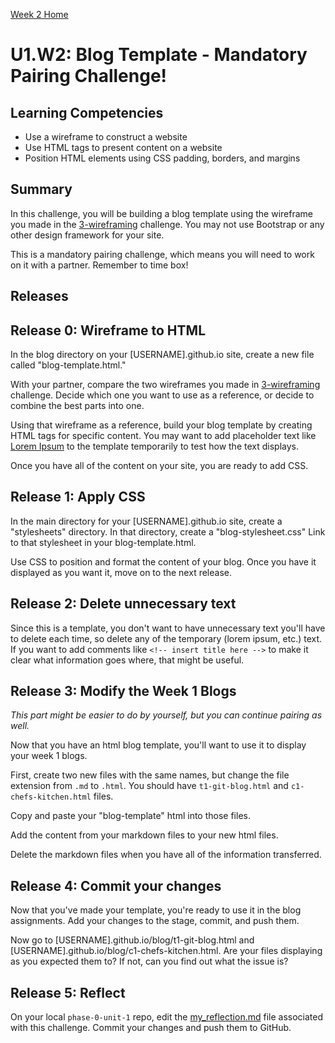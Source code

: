 [Week 2 Home](../)

# U1.W2: Blog Template - Mandatory Pairing Challenge!

## Learning Competencies
- Use a wireframe to construct a website
- Use HTML tags to present content on a website
- Position HTML elements using CSS padding, borders, and margins

## Summary
In this challenge, you will be building a blog template using the wireframe you made in the [3-wireframing](../3-wireframing) challenge. You may not use Bootstrap or any other design framework for your site.

This is a mandatory pairing challenge, which means you will need to work on it with a partner. Remember to time box!

## Releases

## Release 0: Wireframe to HTML

In the blog directory on your [USERNAME].github.io site, create a new file called "blog-template.html."

With your partner, compare the two wireframes you made in [3-wireframing](../3-wireframing) challenge. Decide which one you want to use as a reference, or decide to combine the best parts into one.

Using that wireframe as a reference, build your blog template by creating HTML tags for specific content. You may want to add placeholder text like [Lorem Ipsum](http://www.lipsum.com) to the template temporarily to test how the text displays.

Once you have all of the content on your site, you are ready to add CSS.

## Release 1: Apply CSS

In the main directory for your [USERNAME].github.io site, create a "stylesheets" directory. In that directory, create a "blog-stylesheet.css" Link to that stylesheet in your blog-template.html.

Use CSS to position and format the content of your blog. Once you have it displayed as you want it, move on to the next release.

## Release 2: Delete unnecessary text

Since this is a template, you don't want to have unnecessary text you'll have to delete each time, so delete any of the temporary (lorem ipsum, etc.) text. If you want to add comments like ```<!-- insert title here -->``` to make it clear what information goes where, that might be useful.

## Release 3: Modify the Week 1 Blogs

*This part might be easier to do by yourself, but you can continue pairing as well.*

Now that you have an html blog template, you'll want to use it to display your week 1 blogs.

First, create two new files with the same names, but change the file extension from `.md` to `.html`. You should have `t1-git-blog.html` and `c1-chefs-kitchen.html` files.

Copy and paste your "blog-template" html into those files.

Add the content from your markdown files to your new html files.

Delete the markdown files when you have all of the information transferred.

## Release 4: Commit your changes

Now that you've made your template, you're ready to use it in the blog assignments. Add your changes to the stage, commit, and push them.

Now go to [USERNAME].github.io/blog/t1-git-blog.html and [USERNAME].github.io/blog/c1-chefs-kitchen.html. Are your files displaying as you expected them to? If not, can you find out what the issue is?

## Release 5: Reflect
On your local `phase-0-unit-1` repo, edit the [my_reflection.md](my_reflection.md) file associated with this challenge. Commit your changes and push them to GitHub.



